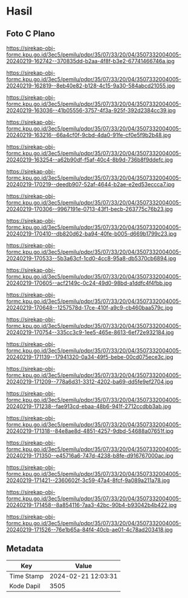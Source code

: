 # Hasil

## Foto C Plano

https://sirekap-obj-formc.kpu.go.id/3ec5/pemilu/pdpr/35/07/33/20/04/3507332004005-20240219-162742--370835dd-b2aa-4f8f-b3e2-67741466746a.jpg

https://sirekap-obj-formc.kpu.go.id/3ec5/pemilu/pdpr/35/07/33/20/04/3507332004005-20240219-162819--8eb40e82-b128-4c15-9a30-584abcd21055.jpg

https://sirekap-obj-formc.kpu.go.id/3ec5/pemilu/pdpr/35/07/33/20/04/3507332004005-20240219-163036--41b05556-3757-4f3a-925f-392d2384cc39.jpg

https://sirekap-obj-formc.kpu.go.id/3ec5/pemilu/pdpr/35/07/33/20/04/3507332004005-20240219-163216--66a4cf0f-9cbd-4da0-91fe-cf0e5f9b2b48.jpg

https://sirekap-obj-formc.kpu.go.id/3ec5/pemilu/pdpr/35/07/33/20/04/3507332004005-20240219-163254--a62b90df-f5af-40c4-8b9d-736b8f9ddefc.jpg

https://sirekap-obj-formc.kpu.go.id/3ec5/pemilu/pdpr/35/07/33/20/04/3507332004005-20240219-170219--deedb907-52af-4644-b2ae-e2ed53eccca7.jpg

https://sirekap-obj-formc.kpu.go.id/3ec5/pemilu/pdpr/35/07/33/20/04/3507332004005-20240219-170306--9967191e-0713-43f1-becb-263775c76b23.jpg

https://sirekap-obj-formc.kpu.go.id/3ec5/pemilu/pdpr/35/07/33/20/04/3507332004005-20240219-170410--db820d62-ba94-40fe-b005-d669b1799c23.jpg

https://sirekap-obj-formc.kpu.go.id/3ec5/pemilu/pdpr/35/07/33/20/04/3507332004005-20240219-170533--5b3a63cf-1cd0-4cc8-95a8-db5370cb6894.jpg

https://sirekap-obj-formc.kpu.go.id/3ec5/pemilu/pdpr/35/07/33/20/04/3507332004005-20240219-170605--acf2149c-0c24-49d0-98bd-a1ddfc4f4fbb.jpg

https://sirekap-obj-formc.kpu.go.id/3ec5/pemilu/pdpr/35/07/33/20/04/3507332004005-20240219-170648--1257578d-17ce-410f-a9c9-cb460baa579c.jpg

https://sirekap-obj-formc.kpu.go.id/3ec5/pemilu/pdpr/35/07/33/20/04/3507332004005-20240219-170754--335cc3c9-1ee5-465e-8613-6ef72e932184.jpg

https://sirekap-obj-formc.kpu.go.id/3ec5/pemilu/pdpr/35/07/33/20/04/3507332004005-20240219-171139--17941320-0a34-49f5-bebe-00cd075ece3c.jpg

https://sirekap-obj-formc.kpu.go.id/3ec5/pemilu/pdpr/35/07/33/20/04/3507332004005-20240219-171209--778a6d31-3312-4202-ba69-dd5fe9ef2704.jpg

https://sirekap-obj-formc.kpu.go.id/3ec5/pemilu/pdpr/35/07/33/20/04/3507332004005-20240219-171238--fae913cd-ebaa-48b6-941f-2712ccdbb3ab.jpg

https://sirekap-obj-formc.kpu.go.id/3ec5/pemilu/pdpr/35/07/33/20/04/3507332004005-20240219-171318--84e8ae8d-4851-4257-9dbd-54688a07651f.jpg

https://sirekap-obj-formc.kpu.go.id/3ec5/pemilu/pdpr/35/07/33/20/04/3507332004005-20240219-171350--e45716a6-747d-4238-b8fe-d916767000ac.jpg

https://sirekap-obj-formc.kpu.go.id/3ec5/pemilu/pdpr/35/07/33/20/04/3507332004005-20240219-171421--2360602f-3c59-47a4-8fcf-9a089a211a78.jpg

https://sirekap-obj-formc.kpu.go.id/3ec5/pemilu/pdpr/35/07/33/20/04/3507332004005-20240219-171458--8a854116-7aa3-42bc-90b4-b93042b4b422.jpg

https://sirekap-obj-formc.kpu.go.id/3ec5/pemilu/pdpr/35/07/33/20/04/3507332004005-20240219-171526--76e1b65a-84f4-40cb-ae01-4c78ad203418.jpg


## Metadata

| Key        | Value               |
| ---------- | ------------------- |
| Time Stamp | 2024-02-21 12:03:31 |
| Kode Dapil | 3505                |



